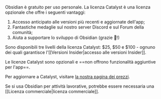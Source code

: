 Obsidian è gratuito per uso personale. La licenza Catalyst è una licenza opzionale che offre i seguenti vantaggi:

1. Accesso anticipato alle versioni più recenti e aggiornate dell'app;
2. Fantastiche medaglie sul nostro server Discord e sul Forum della comunità;
3. Aiuta a supportare lo sviluppo di Obsidian (grazie 💜!)

Sono disponibili tre livelli della licenza Catalyst: $25, $50 e $100 - ognuno dei quali garantisce l'[[Versioni Insider|accesso alle versioni Insider]].

Le licenze Catalyst sono opzionali e ==non offrono funzionalità aggiuntive per l'app==.

Per aggiornare a Catalyst, visitare [la nostra pagina dei prezzi](https://obsidian.md/pricing).

Se si usa Obsidian per attività lavorative, potrebbe essere necessaria una [[Licenza commerciale|licenza commerciale]].